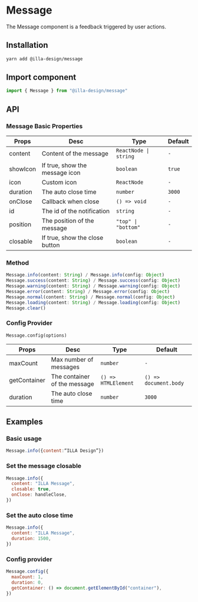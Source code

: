 # Message

The Message component is a feedback triggered by user actions.

## Installation

```bash
yarn add @illa-design/message
```

## Import component

```jsx
import { Message } from "@illa-design/message"
```

## API

### Message  Basic Properties

| Props    | Desc                           | Type                 | Default |
| -------- | ------------------------------ | -------------------- | ------- |
| content  | Content of the message         | `ReactNode \| string` | `-`     |
| showIcon | If true, show the message icon | `boolean`            | `true`  |
| icon     | Custom icon                    | `ReactNode`          | `-`     |
| duration | The auto close time            | `number`             | `3000`  |
| onClose  | Callback when close            | `() => void `        | `-`     |
| id       | The id of the notification     | `string`             | `-`     |
| position | The position of the message    | `"top" \| "bottom" `  | `-`     |
| closable | If true, show the close button | `boolean`            | `-`     |

### Method

```jsx
Message.info(content: String) / Message.info(config: Object)
Message.success(content: String) / Message.success(config: Object)
Message.warning(content: String) / Message.warning(config: Object)
Message.error(content: String) / Message.error(config: Object)
Message.normal(content: String) / Message.normal(config: Object)
Message.loading(content: String) / Message.loading(config: Object)
Message.clear()
```

### Config Provider

```
Message.config(options)
```

| Props        | Desc                         | Type                | Default               |
| ------------ | ---------------------------- | ------------------- | --------------------- |
| maxCount     | Max number of messages       | `number`            | `-`                   |
| getContainer | The container of the message | `() => HTMLElement` | `() => document.body` |
| duration     | The auto close time          | `number`            | `3000`                |

## Examples

### Basic usage

```jsx
Message.info({content:“ILLA Design”})
```

### Set the message closable

```jsx
Message.info({
  content: "ILLA Message",
  closable: true,
  onClose: handleClose,
})
```

### Set the auto close time

```jsx
Message.info({
  content: "ILLA Message",
  duration: 1500,
})
```

### Config provider

```jsx
Message.config({
  maxCount: 1,
  duration: 0,
  getContainer: () => document.getElementById("container"),
})
```
